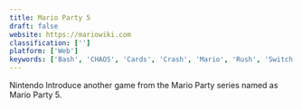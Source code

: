 ```yaml
---
title: Mario Party 5
draft: false 
website: https://mariowiki.com
classification: ['']
platform: ['Web']
keywords: ['Bash', 'CHAOS', 'Cards', 'Crash', 'Mario', 'Rush', 'Switch', 'Tour', 'island']
---
```

Nintendo Introduce another game from the Mario Party series named as Mario Party 5.